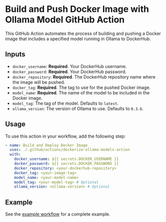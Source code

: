 # Build and Push Docker Image with Ollama Model GitHub Action

This GitHub Action automates the process of building and pushing a Docker image that includes a specified model running in Ollama to DockerHub.

## Inputs

- `docker_username`: **Required**. Your DockerHub username.
- `docker_password`: **Required**. Your DockerHub password.
- `docker_repository`: **Required**. The DockerHub repository name where the image will be pushed.
- `docker_tag`: **Required**. The tag to use for the pushed Docker image.
- `model_name`: **Required**. The name of the model to be included in the Docker image.
- `model_tag`: The tag of the model. Defaults to `latest`.
- `ollama_version`: The version of Ollama to use. Defaults to `0.3.6`.

## Usage

To use this action in your workflow, add the following step:

```yaml
- name: Build and Deploy Docker Image
  uses: ./.github/actions/dockerize-ollama-models-action
  with:
    docker_username: ${{ secrets.DOCKER_USERNAME }}
    docker_password: ${{ secrets.DOCKER_PASSWORD }}
    docker_repository: <your-dockerhub-repository>
    docker_tag: <your-image-tag>
    model_name: <your-model-name>
    model_tag: <your-model-tag> # Optional
    ollama_version: <ollama-version> # Optional
```

## Example
See the [example workflow](.github/workflows/build_image.yml) for a complete example.